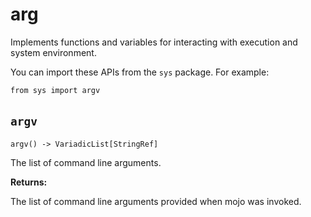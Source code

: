 # arg

Implements functions and variables for interacting with execution and system environment.

You can import these APIs from the `sys` package. For example:

```
from sys import argv
```

## `argv`[​](https://docs.modular.com/mojo/stdlib/sys/arg#argv "Direct link to argv")

`argv() -> VariadicList[StringRef]`

The list of command line arguments.

**Returns:**

The list of command line arguments provided when mojo was invoked.